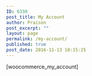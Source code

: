 ```yaml
---
ID: 6330
post_title: My Account
author: Praison
post_excerpt: ""
layout: page
permalink: /my-account/
published: true
post_date: 2016-11-13 10:15:25
---
```

[woocommerce_my_account]